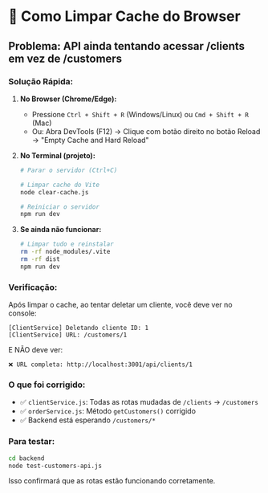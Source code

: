 # 🧹 Como Limpar Cache do Browser

## Problema: API ainda tentando acessar /clients em vez de /customers

### Solução Rápida:

1. **No Browser (Chrome/Edge):**
   - Pressione `Ctrl + Shift + R` (Windows/Linux) ou `Cmd + Shift + R` (Mac)
   - Ou: Abra DevTools (F12) → Clique com botão direito no botão Reload → "Empty Cache and Hard Reload"

2. **No Terminal (projeto):**
   ```bash
   # Parar o servidor (Ctrl+C)
   
   # Limpar cache do Vite
   node clear-cache.js
   
   # Reiniciar o servidor
   npm run dev
   ```

3. **Se ainda não funcionar:**
   ```bash
   # Limpar tudo e reinstalar
   rm -rf node_modules/.vite
   rm -rf dist
   npm run dev
   ```

### Verificação:
Após limpar o cache, ao tentar deletar um cliente, você deve ver no console:
```
[ClientService] Deletando cliente ID: 1
[ClientService] URL: /customers/1
```

E NÃO deve ver:
```
❌ URL completa: http://localhost:3001/api/clients/1
```

### O que foi corrigido:
- ✅ `clientService.js`: Todas as rotas mudadas de `/clients` → `/customers`
- ✅ `orderService.js`: Método `getCustomers()` corrigido
- ✅ Backend está esperando `/customers/*`

### Para testar:
```bash
cd backend
node test-customers-api.js
```

Isso confirmará que as rotas estão funcionando corretamente.
